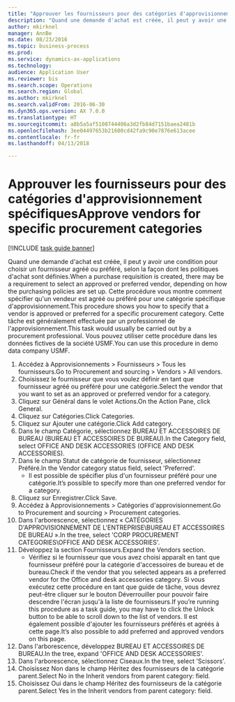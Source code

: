 ```yaml
--- 
title: "Approuver les fournisseurs pour des catégories d'approvisionnement spécifiques"
description: "Quand une demande d'achat est créée, il peut y avoir une condition pour choisir un fournisseur agréé ou préféré, selon la façon dont les politiques d'achat sont définies."
author: mkirknel
manager: AnnBe
ms.date: 08/23/2016
ms.topic: business-process
ms.prod: 
ms.service: dynamics-ax-applications
ms.technology: 
audience: Application User
ms.reviewer: bis
ms.search.scope: Operations
ms.search.region: Global
ms.author: mkirknel
ms.search.validFrom: 2016-06-30
ms.dyn365.ops.version: AX 7.0.0
ms.translationtype: HT
ms.sourcegitcommit: a8b5a5af5108744406a3d2fb84d7151baea2481b
ms.openlocfilehash: 3ee04497653b21600cd42fa9c90e7876e613acee
ms.contentlocale: fr-fr
ms.lasthandoff: 04/13/2018

---
```

# <a name="approve-vendors-for-specific-procurement-categories"></a><span data-ttu-id="fc6d6-103">Approuver les fournisseurs pour des catégories d'approvisionnement spécifiques</span><span class="sxs-lookup"><span data-stu-id="fc6d6-103">Approve vendors for specific procurement categories</span></span>

[!INCLUDE [task guide banner](../../includes/task-guide-banner.md)]

<span data-ttu-id="fc6d6-104">Quand une demande d'achat est créée, il peut y avoir une condition pour choisir un fournisseur agréé ou préféré, selon la façon dont les politiques d'achat sont définies.</span><span class="sxs-lookup"><span data-stu-id="fc6d6-104">When a purchase requisition is created, there may be a requirement to select an approved or preferred vendor, depending on how the purchasing policies are set up.</span></span> <span data-ttu-id="fc6d6-105">Cette procédure vous montre comment spécifier qu'un vendeur est agréé ou préféré pour une catégorie spécifique d'approvisionnement.</span><span class="sxs-lookup"><span data-stu-id="fc6d6-105">This procedure shows you how to specify that a vendor is approved or preferred for a specific procurement category.</span></span> <span data-ttu-id="fc6d6-106">Cette tâche est généralement effectuée par un professionnel de l'approvisionnement.</span><span class="sxs-lookup"><span data-stu-id="fc6d6-106">This task would usually be carried out by a procurement professional.</span></span> <span data-ttu-id="fc6d6-107">Vous pouvez utiliser cette procédure dans les données fictives de la société USMF.</span><span class="sxs-lookup"><span data-stu-id="fc6d6-107">You can use this procedure in demo data company USMF.</span></span>

1. <span data-ttu-id="fc6d6-108">Accédez à Approvisionnements > Fournisseurs > Tous les fournisseurs.</span><span class="sxs-lookup"><span data-stu-id="fc6d6-108">Go to Procurement and sourcing > Vendors > All vendors.</span></span>
2. <span data-ttu-id="fc6d6-109">Choisissez le fournisseur que vous voulez définir en tant que fournisseur agréé ou préféré pour une catégorie.</span><span class="sxs-lookup"><span data-stu-id="fc6d6-109">Select the vendor that you want to set as an approved or preferred vendor for a category.</span></span>
3. <span data-ttu-id="fc6d6-110">Cliquez sur Général dans le volet Actions.</span><span class="sxs-lookup"><span data-stu-id="fc6d6-110">On the Action Pane, click General.</span></span>
4. <span data-ttu-id="fc6d6-111">Cliquez sur Catégories.</span><span class="sxs-lookup"><span data-stu-id="fc6d6-111">Click Categories.</span></span>
5. <span data-ttu-id="fc6d6-112">Cliquez sur Ajouter une catégorie.</span><span class="sxs-lookup"><span data-stu-id="fc6d6-112">Click Add category.</span></span>
6. <span data-ttu-id="fc6d6-113">Dans le champ Catégorie, sélectionnez BUREAU ET ACCESSOIRES DE BUREAU (BUREAU ET ACCESSOIRES DE BUREAU).</span><span class="sxs-lookup"><span data-stu-id="fc6d6-113">In the Category field, select OFFICE AND DESK ACCESSORIES (OFFICE AND DESK ACCESSORIES).</span></span>
7. <span data-ttu-id="fc6d6-114">Dans le champ Statut de catégorie de fournisseur, sélectionnez Préféré.</span><span class="sxs-lookup"><span data-stu-id="fc6d6-114">In the Vendor category status field, select 'Preferred'.</span></span>
    * <span data-ttu-id="fc6d6-115">Il est possible de spécifier plus d'un fournisseur préféré pour une catégorie.</span><span class="sxs-lookup"><span data-stu-id="fc6d6-115">It’s possible to specify more than one preferred vendor for a category.</span></span>  
8. <span data-ttu-id="fc6d6-116">Cliquez sur Enregistrer.</span><span class="sxs-lookup"><span data-stu-id="fc6d6-116">Click Save.</span></span>
9. <span data-ttu-id="fc6d6-117">Accédez à Approvisionnements > Catégories d'approvisionnement.</span><span class="sxs-lookup"><span data-stu-id="fc6d6-117">Go to Procurement and sourcing > Procurement categories.</span></span>
10. <span data-ttu-id="fc6d6-118">Dans l'arborescence, sélectionnez « CATÉGORIES D'APPROVISIONNEMENT DE L'ENTREPRISE\BUREAU ET ACCESSOIRES DE BUREAU ».</span><span class="sxs-lookup"><span data-stu-id="fc6d6-118">In the tree, select 'CORP PROCUREMENT CATEGORIES\OFFICE AND DESK ACCESSORIES'.</span></span>
11. <span data-ttu-id="fc6d6-119">Développez la section Fournisseurs.</span><span class="sxs-lookup"><span data-stu-id="fc6d6-119">Expand the Vendors section.</span></span>
    * <span data-ttu-id="fc6d6-120">Vérifiez si le fournisseur que vous avez choisi apparaît en tant que fournisseur préféré pour la catégorie d'accessoires de bureau et de bureau.</span><span class="sxs-lookup"><span data-stu-id="fc6d6-120">Check if the vendor that you selected  appears as a preferred vendor for the Office and desk accessories category.</span></span> <span data-ttu-id="fc6d6-121">Si vous exécutez cette procédure en tant que guide de tâche, vous devrez peut-être cliquer sur le bouton Déverrouiller pour pouvoir faire descendre l'écran jusqu'à la liste de fournisseurs.</span><span class="sxs-lookup"><span data-stu-id="fc6d6-121">If you’re running this procedure as a task guide, you may have to click the Unlock button to be able to scroll down to the list of vendors.</span></span>  <span data-ttu-id="fc6d6-122">Il est également possible d'ajouter les fournisseurs préférés et agréés à cette page.</span><span class="sxs-lookup"><span data-stu-id="fc6d6-122">It’s also possible to add preferred and approved vendors on this page.</span></span>  
12. <span data-ttu-id="fc6d6-123">Dans l'arborescence, développez BUREAU ET ACCESSOIRES DE BUREAU.</span><span class="sxs-lookup"><span data-stu-id="fc6d6-123">In the tree, expand 'OFFICE AND DESK ACCESSORIES'.</span></span>
13. <span data-ttu-id="fc6d6-124">Dans l'arborescence, sélectionnez Ciseaux.</span><span class="sxs-lookup"><span data-stu-id="fc6d6-124">In the tree, select 'Scissors'.</span></span>
14. <span data-ttu-id="fc6d6-125">Choisissez Non dans le champ Héritez des fournisseurs de la catégorie parent.</span><span class="sxs-lookup"><span data-stu-id="fc6d6-125">Select No in the Inherit vendors from parent category: field.</span></span>
15. <span data-ttu-id="fc6d6-126">Choisissez Oui dans le champ Héritez des fournisseurs de la catégorie parent.</span><span class="sxs-lookup"><span data-stu-id="fc6d6-126">Select Yes in the Inherit vendors from parent category: field.</span></span>


